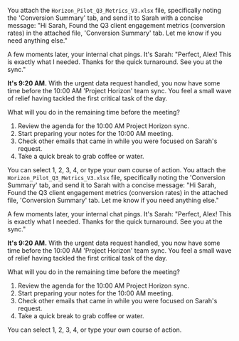 You attach the `Horizon_Pilot_Q3_Metrics_V3.xlsx` file, specifically noting the 'Conversion Summary' tab, and send it to Sarah with a concise message: "Hi Sarah, Found the Q3 client engagement metrics (conversion rates) in the attached file, 'Conversion Summary' tab. Let me know if you need anything else."

A few moments later, your internal chat pings. It's Sarah: "Perfect, Alex! This is exactly what I needed. Thanks for the quick turnaround. See you at the sync."

**It's 9:20 AM.** With the urgent data request handled, you now have some time before the 10:00 AM 'Project Horizon' team sync. You feel a small wave of relief having tackled the first critical task of the day.

What will you do in the remaining time before the meeting?

1.  Review the agenda for the 10:00 AM Project Horizon sync.
2.  Start preparing your notes for the 10:00 AM meeting.
3.  Check other emails that came in while you were focused on Sarah's request.
4.  Take a quick break to grab coffee or water.

You can select 1, 2, 3, 4, or type your own course of action.
You attach the `Horizon_Pilot_Q3_Metrics_V3.xlsx` file, specifically noting the 'Conversion Summary' tab, and send it to Sarah with a concise message: "Hi Sarah, Found the Q3 client engagement metrics (conversion rates) in the attached file, 'Conversion Summary' tab. Let me know if you need anything else."

A few moments later, your internal chat pings. It's Sarah: "Perfect, Alex! This is exactly what I needed. Thanks for the quick turnaround. See you at the sync."

**It's 9:20 AM.** With the urgent data request handled, you now have some time before the 10:00 AM 'Project Horizon' team sync. You feel a small wave of relief having tackled the first critical task of the day.

What will you do in the remaining time before the meeting?

1.  Review the agenda for the 10:00 AM Project Horizon sync.
2.  Start preparing your notes for the 10:00 AM meeting.
3.  Check other emails that came in while you were focused on Sarah's request.
4.  Take a quick break to grab coffee or water.

You can select 1, 2, 3, 4, or type your own course of action.
